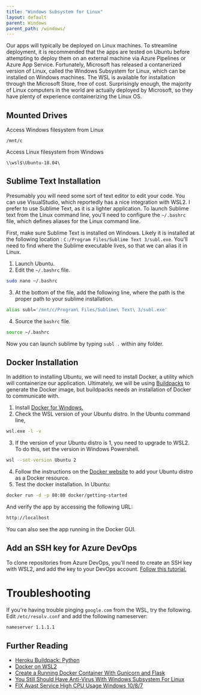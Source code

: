 ```yaml
---
title: "Windows Subsystem for Linux"
layout: default
parent: Windows
parent_path: /windows/
---
```

Our apps will typically be deployed on Linux machines. To streamline deployment, it is recommended that the apps are tested on Ubuntu before attempting to deploy them on an external machine via Azure Pipelines or Azure App Service. Fortunately, Microsoft has released a contanerized version of Linux, called the Windows Subsystem for Linux, which can be installed on Windows machines. The WSL is available for installation through the Microsoft Store, free of cost. Surprisingly enough, the majority of Linux computers in the world are actually deployed by Microsoft, so they have plenty of experience containerizing the Linux OS.

## Mounted Drives
Access Windows filesystem from Linux
```
/mnt/c
```
Access Linux filesystem from Windows
```
\\wsl$\Ubuntu-18.04\
``` 

## Sublime Text Installation
Presumably you will need some sort of text editor to edit your code. You can use VisualStudio, which reportedly has a nice integration with WSL2. I prefer to use Sublime Text, as it is a lighter application. To launch Sublime text from the Linux command line, you'll need to configure the `~/.bashrc` file, which defines aliases for the Linux command line.

First, make sure Sublime Text is installed on Windows. Likely it is installed at the following location : `C:/Program Files/Sublime Text 3/subl.exe`. You'll need to find where the Sublime executable lives, so that we can alias it in Linux. 

1. Launch Ubuntu.
2. Edit the `~/.bashrc` file.
```bash
sudo nano ~/.bashrc
```
3. At the bottom of the file, add the following line, where the path is the proper path to your sublime installation.
```bash
alias subl='/mnt/c/Program\ Files/Sublime\ Text\ 3/subl.exe'
```
4. Source the `bashrc` file.
```bash
source ~/.bashrc
```

Now you can launch sublime by typing `subl .` within any folder.

## Docker Installation
In addition to installing Ubuntu, we will need to install Docker, a utility which will containerize our application. Ultimately, we will be using [Buildpacks](https://buildpacks.io/docs/app-journey/) to generate the Docker image, but buildpacks needs an installation of Docker to communicate with. 

1. Install [Docker for Windows.](https://hub.docker.com/editions/community/docker-ce-desktop-windows/)
2. Check the WSL version of your Ubuntu distro. In the Ubuntu command line,
```bash
wsl.exe -l -v
``` 
3. If the version of your Ubuntu distro is 1, you need to upgrade to WSL2. To do this, set the version in Windows Powershell.
```bash
wsl --set-version Ubuntu 2
```
4. Follow the instructions on the [Docker website](https://docs.docker.com/docker-for-windows/wsl/) to add your Ubuntu distro as a Docker resource.
5. Test the docker installation. In Ubuntu:
```bash
docker run -d -p 80:80 docker/getting-started
```
And verify the app by accessing the following URL:
```bash
http://localhost
```
You can also see the app running in the Docker GUI.


## Add an SSH key for Azure DevOps
To clone repositories from Azure DevOps, you'll need to create an SSH key with WSL2, and add the key to your DevOps account. [Follow this tutorial.](https://docs.microsoft.com/en-us/azure/devops/repos/git/use-ssh-keys-to-authenticate?view=azure-devops)


# Troubleshooting
If you're having trouble pinging `google.com` from the WSL, try the following. Edit `/etc/resolv.conf` and add the following nameserver:
```bash
nameserver 1.1.1.1
```


## Further Reading
* [Heroku Buildpack: Python](https://elements.heroku.com/buildpacks/heroku/heroku-buildpack-python)
* [Docker on WSL2](https://hinty.io/ivictbor/simple-way-to-docker-on-windows-10-home-with-wsl-2/)
* [Create a Running Docker Container With Gunicorn and Flask](https://medium.com/better-programming/create-a-running-docker-container-with-gunicorn-and-flask-dcd98fddb8e0)
* [You Still Should Have Anti-Virus With Windows Subsystem For Linux](https://www.phoronix.com/scan.php?page=news_item&px=Windows-Defender-WSL-Needed)
* [FIX Avast Service High CPU Usage Windows 10/8/7](https://www.youtube.com/watch?v=-f_V3wrpLXA)